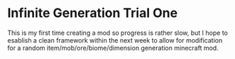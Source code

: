 # Infinite Generation Trial One
This is my first time creating a mod so progress is rather slow, but I hope to esablish a clean framework within the next week to allow for modification for a random item/mob/ore/biome/dimension generation minecraft mod.
